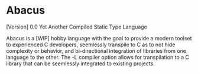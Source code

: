 # Abacus
[Version] 0.0
Yet Another Compiled Static Type Language

Abacus is a [WIP] hobby language with the goal to provide a modern toolset to experienced C developers, seemlessly transpile to C as to not hide complexity or behavior, and bi-directional integration of libraries from one language to the other. The -L compiler option allows for transpilation to a C library that can be seemlessly integrated to existing projects.


